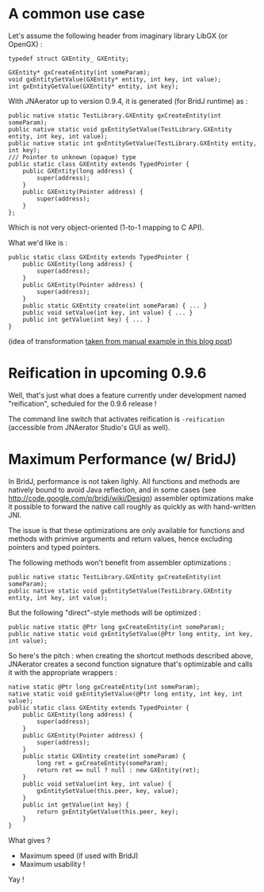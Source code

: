 

# A common use case #

Let's assume the following header from imaginary library LibGX (or OpenGX) :
```
typedef struct GXEntity_ GXEntity;

GXEntity* gxCreateEntity(int someParam);
void gxEntitySetValue(GXEntity* entity, int key, int value);
int gxEntityGetValue(GXEntity* entity, int key);
```

With JNAerator up to version 0.9.4, it is generated (for BridJ runtime) as :

```
public native static TestLibrary.GXEntity gxCreateEntity(int someParam);
public native static void gxEntitySetValue(TestLibrary.GXEntity entity, int key, int value);
public native static int gxEntityGetValue(TestLibrary.GXEntity entity, int key);
/// Pointer to unknown (opaque) type
public static class GXEntity extends TypedPointer {
	public GXEntity(long address) {
		super(address);
	}
	public GXEntity(Pointer address) {
		super(address);
	}
};
```

Which is not very object-oriented (1-to-1 mapping to C API).

What we'd like is :

```
public static class GXEntity extends TypedPointer {
	public GXEntity(long address) {
		super(address);
	}
	public GXEntity(Pointer address) {
		super(address);
	}
	public static GXEntity create(int someParam) { ... }
	public void setValue(int key, int value) { ... }
	public int getValue(int key) { ... }
}
```

(idea of transformation [taken from manual example in this blog post](http://www.lunatech-research.fr/node/163))

# Reification in upcoming 0.9.6 #

Well, that's just what does a feature currently under development named "reification", scheduled for the 0.9.6 release !

The command line switch that activates reification is `-reification` (accessible from JNAerator Studio's GUI as well).

# Maximum Performance (w/ BridJ) #

In BridJ, performance is not taken lighly. All functions and methods are natively bound to avoid Java reflection, and in some cases (see http://code.google.com/p/bridj/wiki/Design) assembler optimizations make it possible to forward the native call roughly as quickly as with hand-written JNI.

The issue is that these optimizations are only available for functions and methods with primive arguments and return values, hence excluding pointers and typed pointers.

The following methods won't benefit from assembler optimizations :
```
public native static TestLibrary.GXEntity gxCreateEntity(int someParam);
public native static void gxEntitySetValue(TestLibrary.GXEntity entity, int key, int value);
```

But the following "direct"-style methods will be optimized :
```
public native static @Ptr long gxCreateEntity(int someParam);
public native static void gxEntitySetValue(@Ptr long entity, int key, int value);
```

So here's the pitch : when creating the shortcut methods described above, JNAerator creates a second function signature that's optimizable and calls it with the appropriate wrappers :
```
native static @Ptr long gxCreateEntity(int someParam);
native static void gxEntitySetValue(@Ptr long entity, int key, int value);
public static class GXEntity extends TypedPointer {
	public GXEntity(long address) {
		super(address);
	}
	public GXEntity(Pointer address) {
		super(address);
	}
	public static GXEntity create(int someParam) { 
		long ret = gxCreateEntity(someParam);
		return ret == null ? null : new GXEntity(ret);
	}
	public void setValue(int key, int value) { 
		gxEntitySetValue(this.peer, key, value);
	}
	public int getValue(int key) { 
		return gxEntityGetValue(this.peer, key);
	}
}
```

What gives ?
  * Maximum speed (if used with BridJ)
  * Maximum usability !

Yay !